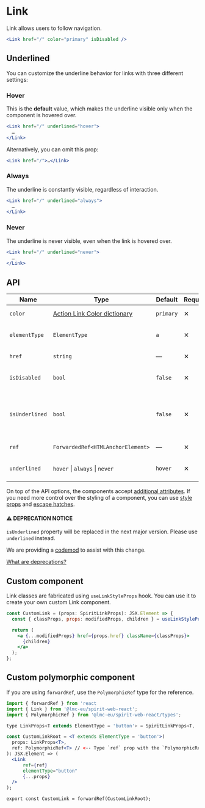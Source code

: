 # Link

Link allows users to follow navigation.

```jsx
<Link href="/" color="primary" isDisabled />
```

## Underlined

You can customize the underline behavior for links with three different settings:

### Hover

This is the **default** value, which makes the underline visible only when the component is hovered over.

```jsx
<Link href="/" underlined="hover">
  …
</Link>
```

Alternatively, you can omit this prop:

```jsx
<Link href="/">…</Link>
```

### Always

The underline is constantly visible, regardless of interaction.

```jsx
<Link href="/" underlined="always">
  …
</Link>
```

### Never

The underline is never visible, even when the link is hovered over.

```jsx
<Link href="/" underlined="never">
  …
</Link>
```

## API

| Name           | Type                                             | Default   | Required | Description                                                                          |
| -------------- | ------------------------------------------------ | --------- | -------- | ------------------------------------------------------------------------------------ |
| `color`        | [Action Link Color dictionary][dictionary-color] | `primary` | ✕        | Color of the link                                                                    |
| `elementType`  | `ElementType`                                    | `a`       | ✕        | Type of element used as                                                              |
| `href`         | `string`                                         | —         | ✕        | Link's href attribute                                                                |
| `isDisabled`   | `bool`                                           | `false`   | ✕        | Whether is the link disabled                                                         |
| `isUnderlined` | `bool`                                           | `false`   | ✕        | [**DEPRECATED**][deprecated] in favor of `underline`; Whether is the link underlined |
| `ref`          | `ForwardedRef<HTMLAnchorElement>`                | —         | ✕        | Link element reference                                                               |
| `underlined`   | `hover` \| `always` \| `never`                   | `hover`   | ✕        | When is the link underlined                                                          |

On top of the API options, the components accept [additional attributes][readme-additional-attributes].
If you need more control over the styling of a component, you can use [style props][readme-style-props]
and [escape hatches][readme-escape-hatches].

#### ⚠️ DEPRECATION NOTICE

`isUnderlined` property will be replaced in the next major version. Please use `underlined` instead.

We are providing a [codemod](https://github.com/lmc-eu/spirit-design-system/blob/main/packages/codemods/src/transforms/v3/web-react/README.md#v3web-reactlink-underlined-prop--link-isunderlined-to-udnerlined-prop-change) to assist with this change.

[What are deprecations?][deprecated]

## Custom component

Link classes are fabricated using `useLinkStyleProps` hook. You can use it to create your own custom Link component.

```jsx
const CustomLink = (props: SpiritLinkProps): JSX.Element => {
  const { classProps, props: modifiedProps, children } = useLinkStyleProps(props);

  return (
    <a {...modifiedProps} href={props.href} className={classProps}>
      {children}
    </a>
  );
};
```

## Custom polymorphic component

If you are using `forwardRef`, use the `PolymorphicRef` type for the reference.

```jsx
import { forwardRef } from 'react
import { Link } from '@lmc-eu/spirit-web-react';
import { PolymorphicRef } from '@lmc-eu/spirit-web-react/types';

type LinkProps<T extends ElementType = 'button'> = SpiritLinkProps<T, 'tertiary'>;

const CustomLinkRoot = <T extends ElementType = 'button'>(
  props: LinkProps<T>,
  ref: PolymorphicRef<T> // <-- Type `ref` prop with the `PolymorphicRef` here
): JSX.Element => (
  <Link
      ref={ref}
      elementType="button"
      {...props}
  />
);

export const CustomLink = forwardRef(CustomLinkRoot);
```

[deprecated]: https://github.com/lmc-eu/spirit-design-system/tree/main/packages/web-react/README.md#deprecations
[dictionary-color]: https://github.com/lmc-eu/spirit-design-system/tree/main/docs/DICTIONARIES.md#color
[readme-additional-attributes]: https://github.com/lmc-eu/spirit-design-system/blob/main/packages/web-react/README.md#additional-attributes
[readme-escape-hatches]: https://github.com/lmc-eu/spirit-design-system/blob/main/packages/web-react/README.md#escape-hatches
[readme-style-props]: https://github.com/lmc-eu/spirit-design-system/blob/main/packages/web-react/README.md#style-props

